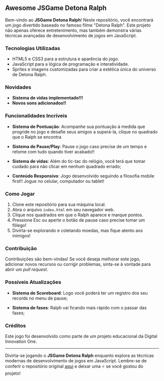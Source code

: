 ## Awesome JSGame Detona Ralph

Bem-vindo ao **JSGame Detona Ralph**! Neste repositório, você encontrará um jogo divertido baseado no famoso filme "Detona Ralph". Este projeto não apenas oferece entretenimento, mas também demonstra várias técnicas avançadas de desenvolvimento de jogos em JavaScript.

### Tecnologias Utilizadas

- HTML5 e CSS3 para a estrutura e aparência do jogo.
- JavaScript para a lógica de programação e interatividade.
- Sprites e imagens customizadas para criar a estética única do universo de Detona Ralph.

### Novidades

- **Sistema de vidas implementado!!!**
- **Novos sons adicionados!!**


### Funcionalidades Incríveis

- **Sistema de Pontuação**: Acompanhe sua pontuação à medida que progride no jogo e desafie seus amigos a superá-la, clique no quadrado que o Ralph se encontra

- **Sistema de Pause/Play**: Pause o jogo caso precise de um tempo e retome com tudo quando tiver acabado!!

- **Sistema de vidas**: Além do tic-tac do relógio, você terá que tomar cuidado para não clicar em nenhum quadrado errado;

- **Conteúdo Responsivo**: Jogo desenvolvido seguindo a filosofia mobile first!! Jogue no celular, computador ou tablet!

### Como Jogar

1. Clone este repositório para sua máquina local.
2. Abra o arquivo `index.html` em seu navegador web.
3. Clique nos quadrados em que o Ralph aparece e marque pontos.
4. Pressione Esc ou aperte o botão de pause caso precise tomar um fôlego!
5. Divirta-se explorando e coletando moedas, mas fique atento aos inimigos!

### Contribuição

Contribuições são bem-vindas! Se você deseja melhorar este jogo, adicionar novos recursos ou corrigir problemas, sinta-se à vontade para abrir um _pull request_.

### Possíveis Atualizações

- **Sistema de Scoreboard**: Logo você poderá ter um registro dos seu records no menu de pause;

- **Sistema de fases**: Ralph vai ficando mais rápido com o passar das fases;

### Créditos

Este jogo foi desenvolvido como parte de um projeto educacional da Digital Innovation One.

---

Divirta-se jogando o **JSGame Detona Ralph** enquanto explora as técnicas modernas de desenvolvimento de jogos em JavaScript. Lembre-se de conferir o repositório original [aqui](https://github.com/digitalinnovationone/jsgame-detona-ralph) e deixar uma ⭐️ se você gostou do projeto!